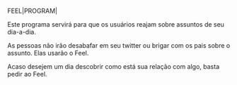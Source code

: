FEEL|PROGRAM|

Este programa servirá para que os usuários reajam sobre assuntos de seu dia-a-dia.



As pessoas não irão desabafar em seu twitter ou brigar com os pais sobre o assunto. 
Elas usarão o Feel.



Acaso desejem um dia descobrir como está sua relação com algo, basta pedir ao Feel. 
